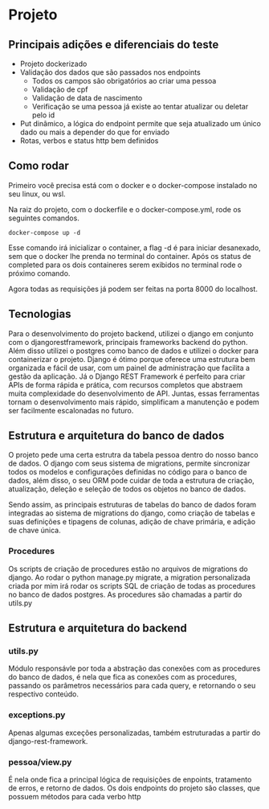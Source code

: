 # Projeto

## Principais adições e diferenciais do teste

- Projeto dockerizado
- Validação dos dados que são passados nos endpoints
    - Todos os campos são obrigatórios ao criar uma pessoa
    - Validação de cpf
    - Validação de data de nascimento
    - Verificação se uma pessoa já existe ao tentar atualizar ou deletar pelo id
- Put dinâmico, a lógica do endpoint permite que seja atualizado um único dado ou mais a depender do que for enviado
- Rotas, verbos e status http bem definidos

## Como rodar

Primeiro você precisa está com o docker e o docker-compose instalado no seu linux, ou wsl.

Na raiz do projeto, com o dockerfile e o docker-compose.yml, rode os seguintes comandos.

```docker
docker-compose up -d
```

Esse comando irá inicializar o container, a flag -d é para iniciar desanexado, sem que o docker lhe prenda no terminal do container. Após os status de completed para os dois containeres serem exibidos no terminal rode o próximo comando. 

Agora todas as requisições já podem ser feitas na porta 8000 do localhost.

## Tecnologias

Para o desenvolvimento do projeto backend, utilizei o django em conjunto com o djangorestframework, principais frameworks backend do python. Além disso utilizei o postgres como banco de dados e utilizei o docker para containerizar o projeto. Django é ótimo porque oferece uma estrutura bem organizada e fácil de usar, com um painel de administração que facilita a gestão da aplicação. Já o Django REST Framework é perfeito para criar APIs de forma rápida e prática, com recursos completos que abstraem muita complexidade do desenvolvimento de API. Juntas, essas ferramentas tornam o desenvolvimento mais rápido, simplificam a manutenção e podem ser facilmente escalonadas no futuro.

## Estrutura e arquitetura do banco de dados

O projeto pede uma certa estrutra da tabela pessoa dentro do nosso banco de dados. O django com seus sistema de migrations, permite sincronizar todos os modelos e configurações definidas no código para o banco de dados, além disso, o seu ORM pode cuidar de toda a estrutura de criação, atualização, deleção e seleção de todos os objetos no banco de dados.

Sendo assim, as principais estruturas de tabelas do banco de dados foram integradas ao sistema de migrations do django, como criação de tabelas e suas definições e tipagens de colunas, adição de chave primária, e adição de chave única.

### Procedures

Os scripts de criação de procedures estão no arquivos de migrations do django. Ao rodar o python manage.py migrate, a migration personalizada criada por mim irá rodar os scripts SQL de criação de todas as procedures no banco de dados postgres. As procedures são chamadas a partir do utils.py 

## Estrutura e arquitetura do backend

### utils.py

Módulo responsávle por toda a abstração das conexões com as procedures do banco de dados, é nela que fica as conexões com as procedures, passando os parâmetros necessários para cada query, e retornando o seu respectivo conteúdo.

### exceptions.py

Apenas algumas exceções personalizadas, também estruturadas a partir do django-rest-framework.

### pessoa/view.py

É nela onde fica a principal lógica de requisições de enpoints, tratamento de erros, e retorno de dados. Os dois endpoints do projeto são classes, que possuem métodos para cada verbo http
